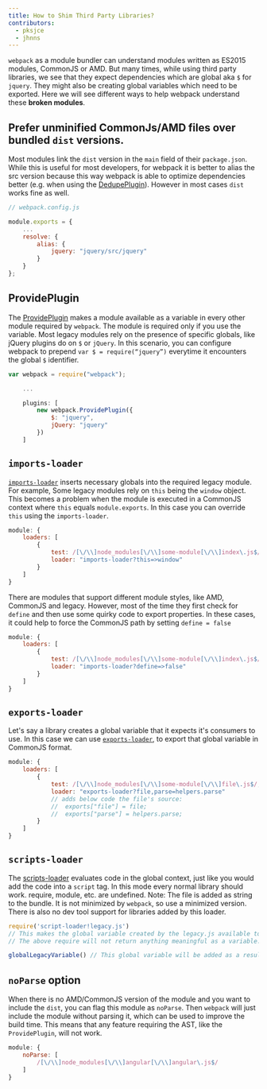 ```yaml
---
title: How to Shim Third Party Libraries?
contributors:
  - pksjce
  - jhnns
---
```


`webpack` as a module bundler can understand modules written as ES2015 modules, CommonJS or AMD. But many times, while using third party libraries, we see that they expect dependencies which are global aka `$` for `jquery`. They might also be creating global variables which need to be exported. Here we will see different ways to help webpack understand these __broken modules__.

## Prefer unminified CommonJs/AMD files over bundled `dist` versions.

Most modules link the `dist` version in the `main` field of their `package.json`. While this is useful for most developers, for webpack it is better to alias the src version because this way webpack is able to optimize dependencies better (e.g. when using the [DedupePlugin](/concepts/plugins#DedupePlugin)). However in most cases `dist` works fine as well.

``` javascript
// webpack.config.js

module.exports = {
    ...
    resolve: {
        alias: {
            jquery: "jquery/src/jquery"
        }
    }
};
```

## ProvidePlugin
The [ProvidePlugin](/concepts/plugins#ProvidePlugin) makes a module available as a variable in every other module required by `webpack`. The module is required only if you use the variable.
Most legacy modules rely on the presence of specific globals, like jQuery plugins do on `$` or `jQuery`. In this scenario, you can configure webpack to prepend `var $ = require(“jquery”)` everytime it encounters the global `$` identifier.

``` javascript
var webpack = require("webpack");

    ...

    plugins: [
        new webpack.ProvidePlugin({
            $: "jquery",
            jQuery: "jquery"
        })
    ]
```

## `imports-loader`

[`imports-loader`](https://github.com/webpack/imports-loader) inserts necessary globals into the required legacy module.
For example, Some legacy modules rely on `this` being the `window` object. This becomes a problem when the module is executed in a CommonJS context where `this` equals `module.exports`. In this case you can override `this` using the `imports-loader`.

```javascript
module: {
    loaders: [
        {
            test: /[\/\\]node_modules[\/\\]some-module[\/\\]index\.js$/,
            loader: "imports-loader?this=>window"
        }
    ]
}
```

There are modules that support different module styles, like AMD, CommonJS and legacy. However, most of the time they first check for `define` and then use some quirky code to export properties. In these cases, it could help to force the CommonJS path by setting `define = false`

```javascript
module: {
    loaders: [
        {
            test: /[\/\\]node_modules[\/\\]some-module[\/\\]index\.js$/,
            loader: "imports-loader?define=>false"
        }
    ]
}
```

## `exports-loader`

Let's say a library creates a global variable that it expects it's consumers to use. In this case we can use [`exports-loader`](https://github.com/webpack/exports-loader), to export that global variable in CommonJS format.

```javascript
module: {
    loaders: [
        {
            test: /[\/\\]node_modules[\/\\]some-module[\/\\]file\.js$/,
            loader: "exports-loader?file,parse=helpers.parse"
            // adds below code the file's source:
            //  exports["file"] = file;
            //  exports["parse"] = helpers.parse;
        }
    ]
}
```

## `scripts-loader`

The [scripts-loader](https://github.com/webpack/script-loader) evaluates code in the global context, just like you would add the code into a `script` tag. In this mode every normal library should work. require, module, etc. are undefined.
Note: The file is added as string to the bundle. It is not minimized by `webpack`, so use a minimized version. There is also no dev tool support for libraries added by this loader.

```javascript
require('script-loader!legacy.js')
// This makes the global variable created by the legacy.js available to your application.
// The above require will not return anything meaningful as a variable.

globalLegacyVariable() // This global variable will be added as a result of the script loader
```

## `noParse` option

When there is no AMD/CommonJS version of the module and you want to include the `dist`, you can flag this module as `noParse`. Then `webpack` will just include the module without parsing it, which can be used to improve the build time. This means that any feature requiring the AST, like the `ProvidePlugin`, will not work.

```javascript
module: {
    noParse: [
        /[\/\\]node_modules[\/\\]angular[\/\\]angular\.js$/
    ]
}
```
